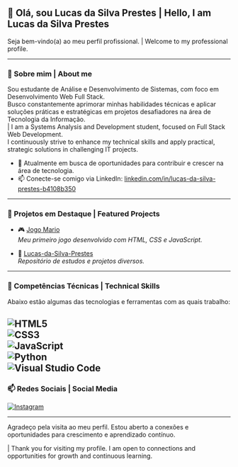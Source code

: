 ## 👋 Olá, sou Lucas da Silva Prestes | Hello, I am Lucas da Silva Prestes

Seja bem-vindo(a) ao meu perfil profissional. | Welcome to my professional profile.

---

### 💼 Sobre mim | About me

Sou estudante de Análise e Desenvolvimento de Sistemas, com foco em Desenvolvimento Web Full Stack.  
Busco constantemente aprimorar minhas habilidades técnicas e aplicar soluções práticas e estratégicas em projetos desafiadores na área de Tecnologia da Informação.  
| I am a Systems Analysis and Development student, focused on Full Stack Web Development.  
I continuously strive to enhance my technical skills and apply practical, strategic solutions in challenging IT projects.

- 🎯 Atualmente em busca de oportunidades para contribuir e crescer na área de tecnologia.  
- 📫 Conecte-se comigo via LinkedIn: [linkedin.com/in/lucas-da-silva-prestes-b4108b350](https://www.linkedin.com/in/lucas-da-silva-prestes-b4108b350)

---

### 🚀 Projetos em Destaque | Featured Projects

- 🎮 [Jogo Mario](https://lucas1308233.github.io/Mario-Game/)  
  *Meu primeiro jogo desenvolvido com HTML, CSS e JavaScript.*

- 📂 [Lucas-da-Silva-Prestes](https://github.com/Lucas1308233/Lucas-da-Silva-Prestes)  
  *Repositório de estudos e projetos diversos.*

---

### 🚀 Competências Técnicas | Technical Skills

Abaixo estão algumas das tecnologias e ferramentas com as quais trabalho:

![HTML5](https://img.shields.io/badge/HTML5-E34F26?style=for-the-badge&logo=html5&logoColor=white)  
![CSS3](https://img.shields.io/badge/CSS3-1572B6?style=for-the-badge&logo=css3&logoColor=white)  
![JavaScript](https://img.shields.io/badge/JavaScript-F7DF1E?style=for-the-badge&logo=javascript&logoColor=black)  
![Python](https://img.shields.io/badge/Python-3776AB?style=for-the-badge&logo=python&logoColor=white)  
![Visual Studio Code](https://img.shields.io/badge/VS%20Code-007ACC?style=for-the-badge&logo=visual-studio-code&logoColor=white)
---

### 📫 Redes Sociais | Social Media

[![Instagram](https://img.shields.io/badge/Instagram-E4405F?style=for-the-badge&logo=instagram&logoColor=white)](https://instagram.com/lczxlv13)  

---

Agradeço pela visita ao meu perfil. Estou aberto a conexões e oportunidades para crescimento e aprendizado contínuo.  

| Thank you for visiting my profile. I am open to connections and opportunities for growth and continuous learning.
